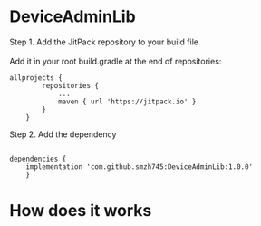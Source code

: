 # DeviceAdminLib
<p> Step 1. Add the JitPack repository to your build file <br/><br>
Add it in your root build.gradle at the end of repositories:</p>
<pre><code>allprojects {
		repositories {
			...
			maven { url 'https://jitpack.io' }
		}
	}
</code></pre>

<p>
Step 2. Add the dependency
</p>
<pre><code>
dependencies {
   	implementation 'com.github.smzh745:DeviceAdminLib:1.0.0'
	}
</code></pre>

# How does it works
